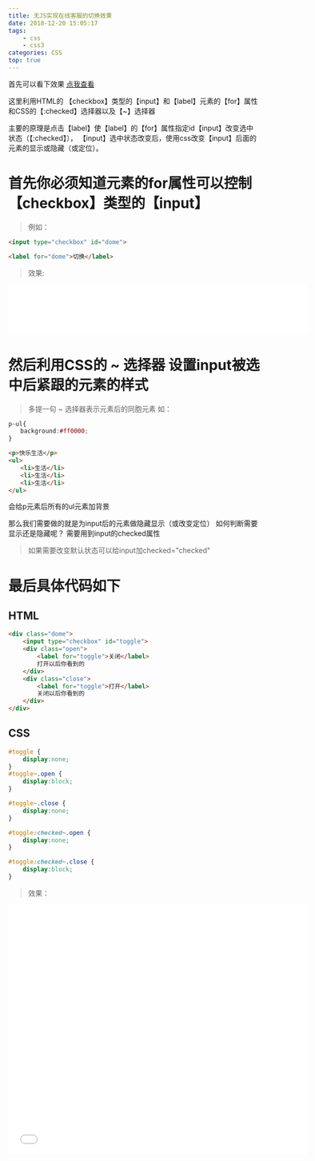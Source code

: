 ```yaml
---
title: 无JS实现在线客服的切换效果
date: 2018-12-20 15:05:17
tags:
    - css
    - css3
categories: CSS
top: true
---
```


首先可以看下效果
[点我查看](http://www.lofly.cn/)

这里利用HTML的 【checkbox】类型的【input】和【label】元素的【for】属性
和CSS的【:checked】选择器以及【~】选择器

主要的原理是点击【label】使【label】的【for】属性指定id【input】改变选中状态（【:checked】），
【input】选中状态改变后，使用css改变【input】后面的元素的显示或隐藏（或定位）。

<!-- more -->

# 首先你必须知道<label>元素的for属性可以控制【checkbox】类型的【input】
> 例如：

```html
<input type="checkbox" id="dome">

<label for="dome">切换</label>
```
> 效果:
<iframe src="{% asset_path 01.html %}" width="600" height="100" frameborder="no" border="0" marginwidth="0" marginheight="0" allowtransparency="yes"></iframe>

# 然后利用CSS的 ~ 选择器 设置input被选中后紧跟的元素的样式
> 多提一句
> ~ 选择器表示元素后的同胞元素
如：
```CSS
p~ul{
　　background:#ff0000;
}
```
```HTML
<p>快乐生活</p>
<ul>
　　<li>生活</li>
　　<li>生活</li>
　　<li>生活</li>
</ul>
```
会给p元素后所有的ul元素加背景

那么我们需要做的就是为input后的元素做隐藏显示（或改变定位）
如何判断需要显示还是隐藏呢？
需要用到input的checked属性

> 如果需要改变默认状态可以给input加checked="checked"

# 最后具体代码如下

## HTML
```html
<div class="dome">
    <input type="checkbox" id="toggle">
    <div class="open">
        <label for="toggle">关闭</label>
        打开以后你看到的
    </div>
    <div class="close">
        <label for="toggle">打开</label>
        关闭以后你看到的
    </div>
</div>
```

## CSS
```css
#toggle {
    display:none;
}
#toggle~.open {
    display:block;
}

#toggle~.close {
    display:none;
}

#toggle:checked~.open {
    display:none;
}

#toggle:checked~.close {
    display:block;
}
```

> 效果：

<iframe src="{% asset_path 02.html %}" width="600" height="500" frameborder="no" border="0" marginwidth="0" marginheight="0" allowtransparency="yes"></iframe>
